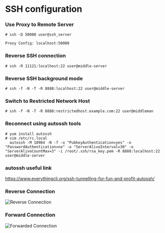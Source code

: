 # SSH configuration

### Use Proxy to Remote Server
```
# ssh -D 50000 user@ssh_server

Proxy Config: localhost:50000
```

### Reverse SSH connection 

```
# ssh -R 11121:localhost:22 user@middle-server
```

### Reverse SSH background mode
```
# ssh -f -N -T -R 8888:localhost:22 user@middle-server
```

### Switch to Restricted Network Host
```
# ssh -f -N -T -R 8888:restrictedhost.example.com:22 user@middleman
```

### Reconnect using autossh tools
```
# yum install autossh 
# vim /etc/rc.local
  autossh -M 10984 -N -f -o "PubkeyAuthentication=yes" -o "PasswordAuthentication=no" -o "ServerAliveInterval=30" -o "ServerAliveCountMax=3" -i /root/.ssh/rsa_key.pem -R 8888:localhost:22 user@middle-server 
```

### autossh useful link
https://www.everythingcli.org/ssh-tunnelling-for-fun-and-profit-autossh/


### Reverse Connection
![Reverse Connection](http://newgatewaysolution.com/images/personal/4iK3b.png)

### Forward Connection
![Forwarded Connection](http://newgatewaysolution.com/images/personal/a28N8.png)
